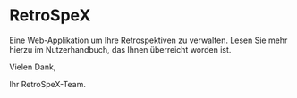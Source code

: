 # RetroSpeX

Eine Web-Applikation um Ihre Retrospektiven zu verwalten. Lesen Sie mehr hierzu im Nutzerhandbuch, das Ihnen überreicht worden ist.  

Vielen Dank,  

Ihr RetroSpeX-Team.  
